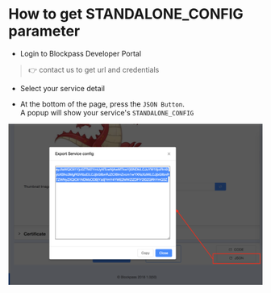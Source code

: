 # How to get STANDALONE_CONFIG parameter

- Login to Blockpass Developer Portal

> :point_right: contact us to get url and credentials

- Select your service detail

- At the bottom of the page, press the `JSON Button`.  
  A popup will show your service's `STANDALONE_CONFIG`

![StandaloneConfig](/docs/kyc-connect-dashboard/imgs/StandaloneConfig.png)
